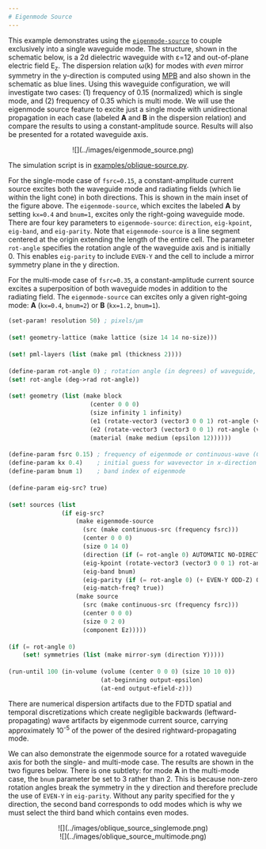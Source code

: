 ```yaml
---
# Eigenmode Source
---
```


This example demonstrates using the [`eigenmode-source`](../Scheme_User_Interface.md#eigenmode-source) to couple exclusively into a single waveguide mode. The structure, shown in the schematic below, is a 2d dielectric waveguide with ε=12 and out-of-plane electric field E<sub>z</sub>. The dispersion relation ω(k) for modes with *even* mirror symmetry in the y-direction is computed using [MPB](https://mpb.readthedocs.io) and also shown in the schematic as blue lines. Using this waveguide configuration, we will investigate two cases: (1) frequency of 0.15 (normalized) which is single mode, and (2) frequency of 0.35 which is multi mode. We will use the eigenmode source feature to excite just a single mode with unidirectional propagation in each case (labeled **A** and **B** in the dispersion relation) and compare the results to using a constant-amplitude source. Results will also be presented for a rotated waveguide axis.

<center>
![](../images/eigenmode_source.png)
</center>

The simulation script is in [examples/oblique-source.py](https://github.com/NanoComp/meep/blob/master/scheme/examples/oblique-source.ctl).

For the single-mode case of `fsrc=0.15`, a constant-amplitude current source excites both the waveguide mode and radiating fields (which lie within the light cone) in both directions. This is shown in the main inset of the figure above. The `eigenmode-source`, which excites the labeled **A** by setting `kx=0.4` and `bnum=1`, excites only the right-going waveguide mode. There are four key parameters to `eigenmode-source`: `direction`, `eig-kpoint`, `eig-band`, and `eig-parity`. Note that `eigenmode-source` is a line segment centered at the origin extending the length of the entire cell. The parameter `rot-angle` specifies the rotation angle of the waveguide axis and is initially 0. This enables `eig-parity` to include `EVEN-Y` and the cell to include a mirror symmetry plane in the y direction.

For the multi-mode case of `fsrc=0.35`, a constant-amplitude current source excites a superposition of both waveguide modes in addition to the radiating field. The `eigenmode-source` can excites only a given right-going mode: **A** (`kx=0.4`, `bnum=2`) or **B** (`kx=1.2`, `bnum=1`).

```scm
(set-param! resolution 50) ; pixels/μm

(set! geometry-lattice (make lattice (size 14 14 no-size)))

(set! pml-layers (list (make pml (thickness 2))))

(define-param rot-angle 0) ; rotation angle (in degrees) of waveguide, CCW around z-axis
(set! rot-angle (deg->rad rot-angle))

(set! geometry (list (make block
                       (center 0 0 0)
                       (size infinity 1 infinity)
                       (e1 (rotate-vector3 (vector3 0 0 1) rot-angle (vector3 1 0 0)))
                       (e2 (rotate-vector3 (vector3 0 0 1) rot-angle (vector3 0 1 0)))
                       (material (make medium (epsilon 12))))))

(define-param fsrc 0.15) ; frequency of eigenmode or continuous-wave (CW) source
(define-param kx 0.4)    ; initial guess for wavevector in x-direction of eigenmode 
(define-param bnum 1)    ; band index of eigenmode

(define-param eig-src? true)

(set! sources (list
               (if eig-src?
                   (make eigenmode-source
                     (src (make continuous-src (frequency fsrc)))
                     (center 0 0 0)
                     (size 0 14 0)
                     (direction (if (= rot-angle 0) AUTOMATIC NO-DIRECTION))
                     (eig-kpoint (rotate-vector3 (vector3 0 0 1) rot-angle (vector3 kx 0 0)))
                     (eig-band bnum)
                     (eig-parity (if (= rot-angle 0) (+ EVEN-Y ODD-Z) ODD-Z))
                     (eig-match-freq? true))
                   (make source
                     (src (make continuous-src (frequency fsrc)))
                     (center 0 0 0)
                     (size 0 2 0)
                     (component Ez)))))

(if (= rot-angle 0)
    (set! symmetries (list (make mirror-sym (direction Y)))))

(run-until 100 (in-volume (volume (center 0 0 0) (size 10 10 0))
                          (at-beginning output-epsilon)
                          (at-end output-efield-z)))
```

There are numerical dispersion artifacts due to the FDTD spatial and temporal discretizations which create negligible backwards (leftward-propagating) wave artifacts by eigenmode current source, carrying approximately 10<sup>-5</sup> of the power of the desired rightward-propagating mode.

We can also demonstrate the eigenmode source for a rotated waveguide axis for both the single- and multi-mode case. The results are shown in the two figures below. There is one subtlety: for mode **A** in the multi-mode case, the `bnum` parameter be set to 3 rather than 2. This is because non-zero rotation angles break the symmetry in the y direction and therefore preclude the use of `EVEN-Y` in `eig-parity`. Without any parity specified for the y direction, the second band corresponds to odd modes which is why we must select the third band which contains even modes.

<center>
![](../images/oblique_source_singlemode.png)
</center>

<center>
![](../images/oblique_source_multimode.png)
</center>
